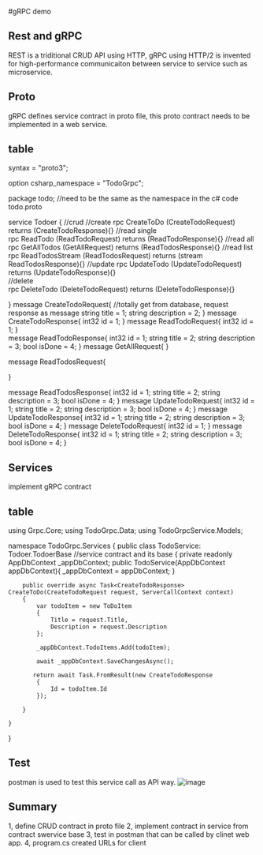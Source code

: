 #gRPC demo

## Rest and gRPC

REST is a triditional CRUD API using HTTP, gRPC using HTTP/2 is invented for high-performance communicaiton between service to service such as microservice. 

## Proto
gRPC defines service contract in proto file, this proto contract needs to be implemented in a web service.

## table
syntax = "proto3";

option csharp_namespace = "TodoGrpc";

package todo; //need to be the same as the namespace in the c# code todo.proto

service Todoer {  //crud
    //create
    rpc CreateToDo (CreateTodoRequest) returns (CreateTodoResponse){}
    //read single   
    rpc ReadTodo (ReadTodoRequest) returns (ReadTodoResponse){}
    //read all  
    rpc GetAllTodos (GetAllRequest) returns (ReadTodosResponse){}
    //read list
    rpc ReadTodosStream (ReadTodosRequest) returns (stream ReadTodosResponse){}
    //update
    rpc UpdateTodo (UpdateTodoRequest) returns (UpdateTodoResponse){}    
    //delete      
    rpc DeleteTodo (DeleteTodoRequest) returns (DeleteTodoResponse){}

}
message CreateTodoRequest{  //totally get from database, request response as message 
    string title = 1;
    string description = 2;
}
message CreateTodoResponse{
    int32 id = 1;
}
message ReadTodoRequest{
    int32 id = 1;
}   
message ReadTodoResponse{
    int32 id = 1;
    string title = 2;
    string description = 3;
    bool isDone = 4;
}
message GetAllRequest{
}

message ReadTodosRequest{

}

message ReadTodosResponse{
    int32 id = 1;
    string title = 2;
    string description = 3;
    bool isDone = 4;
}
message UpdateTodoRequest{
    int32 id = 1;
    string title = 2;
    string description = 3;
    bool isDone = 4;
}
message UpdateTodoResponse{
    int32 id = 1;
    string title = 2;
    string description = 3;
    bool isDone = 4;
}
message DeleteTodoRequest{
    int32 id = 1;
}
message DeleteTodoResponse{
    int32 id = 1;
    string title = 2;
    string description = 3;
    bool isDone = 4;
}




## Services
implement gRPC contract
## table
using Grpc.Core;
using TodoGrpc.Data;
using TodoGrpcService.Models;


namespace TodoGrpc.Services
{
    public class TodoService: Todoer.TodoerBase //service contract and its base
    {
        private readonly AppDbContext _appDbContext;
        public TodoService(AppDbContext appDbContext){
            _appDbContext = appDbContext;
        }

        public override async Task<CreateTodoResponse> CreateToDo(CreateTodoRequest request, ServerCallContext context)
        {
            var todoItem = new ToDoItem
            {
                Title = request.Title,  
                Description = request.Description
            };

            _appDbContext.TodoItems.Add(todoItem);

            await _appDbContext.SaveChangesAsync();
       
           return await Task.FromResult(new CreateTodoResponse
            {
                Id = todoItem.Id
            });

        }

    }
}


## Test
postman is used to test this service call as API way.
![image](https://github.com/user-attachments/assets/8af9bfb5-a74a-40bf-8176-adfabb7a7969)

## Summary

1, define CRUD contract in proto file
2, implement contract in service from contract swervice base
3, test in postman that can be called by clinet web app.
4, program.cs created URLs for client
